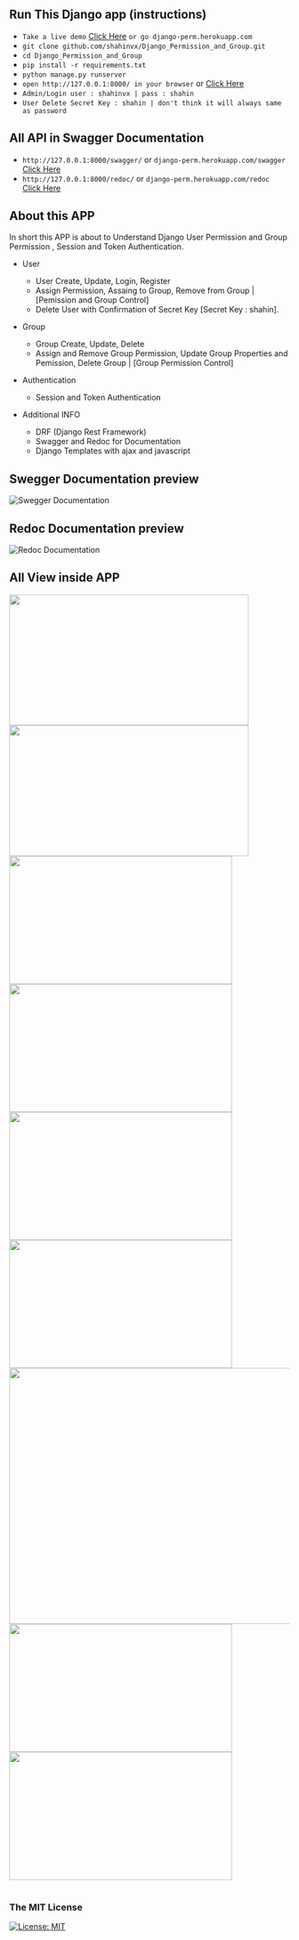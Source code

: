 ## Run This Django app (instructions)

- `Take a live demo`  [Click Here](https://django-perm.herokuapp.com/ "Heroku APP Demo") `or go django-perm.herokuapp.com`
- `git clone github.com/shahinvx/Django_Permission_and_Group.git`
- `cd Django_Permission_and_Group`
- `pip install -r requirements.txt`
- `python manage.py runserver`
- `open http://127.0.0.1:8000/ in your browser` or [Click Here](https://django-perm.herokuapp.com/ "Heroku APP Demo")
- `Admin/Login user : shahinvx | pass : shahin `
- `User Delete Secret Key : shahin | don't think it will always same as password`

## All API in Swagger Documentation

- `http://127.0.0.1:8000/swagger/` or `django-perm.herokuapp.com/swagger` [Click Here](https://django-perm.herokuapp.com/swagger "Swagger API DOC")
- `http://127.0.0.1:8000/redoc/` or `django-perm.herokuapp.com/redoc` [Click Here](https://django-perm.herokuapp.com/redoc "Redoc API DOC")

## About this APP

In short this APP is about to Understand Django User Permission and Group Permission , Session and Token Authentication.

- User
  - User Create, Update, Login, Register 
  - Assign Permission, Assaing to Group, Remove from Group | [Pemission and Group Control]
  - Delete User with Confirmation of Secret Key [Secret Key : shahin].
  
- Group
  - Group Create, Update, Delete
  - Assign and Remove Group Permission, Update Group Properties and Pemission, Delete Group | [Group Permission Control]
  
- Authentication
  - Session and Token Authentication
  
- Additional INFO
  - DRF (Django Rest Framework)
  - Swagger and Redoc for Documentation
  - Django Templates with ajax and javascript

## Swegger Documentation preview

![Swegger Documentation](/Screen_Doc/all_api.png)

## Redoc Documentation preview

![Redoc Documentation](/Screen_Doc/redoc_2.PNG)

## All View inside APP

<img src="/Screen_Doc/login.png" width="430" height="235"> <img src="/Screen_Doc/register.png" width="430" height="235">
<img src="/Screen_Doc/home.PNG" width="400" height="230"> <img src="/Screen_Doc/group.png" width="400" height="230">
<img src="/Screen_Doc/perm_off.png" width="400" height="230"> <img src="/Screen_Doc/perm_on.png" width="400" height="230">
<img src="/Screen_Doc/user_control.png" width="995" height="460"> 
<img src="/Screen_Doc/update_info.png" width="400" height="230"> <img src="/Screen_Doc/del_confirm.png" width="400" height="230">

#
### The MIT License
[![License: MIT](https://img.shields.io/badge/License-MIT-yellow.svg)](https://opensource.org/licenses/MIT)
